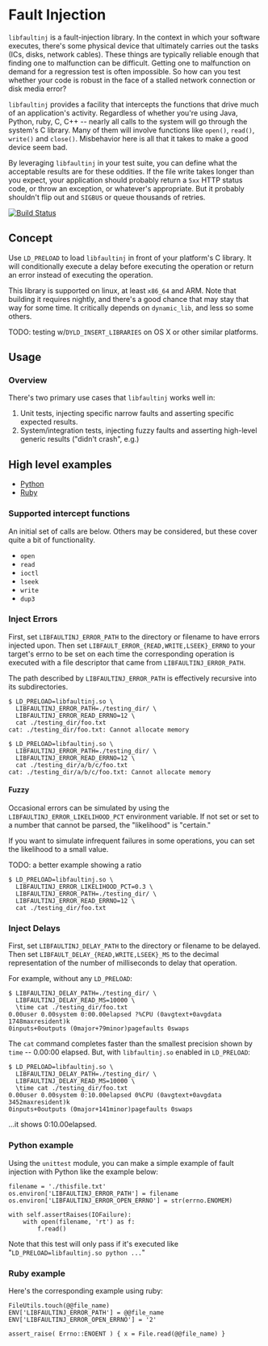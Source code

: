 
# Fault Injection

`libfaultinj` is a fault-injection library.  In the context in which your
software executes, there's some physical device that ultimately carries
out the tasks (ICs, disks, network cables).  These things are typically reliable
enough that finding one to malfunction can be difficult.  Getting one to
malfunction on demand for a regression test is often impossible.  So how can
you test whether your code is robust in the face of a stalled network
connection or disk media error?  

`libfaultinj` provides a facility that  intercepts the functions that drive
 much of an application's activity.  Regardless of whether you're using Java,
 Python, ruby, C, C++ -- nearly all calls to the system will go through the
 system's C library.  Many of them will involve functions like `open()`,
 `read()`, `write()` and `close()`.  Misbehavior here is all that it takes to
 make a good device seem bad.

 By leveraging `libfaultinj` in your test suite, you can define what the
 acceptable results are for these oddities.  If the file write takes longer
 than you expect, your application should probably return a `5xx` HTTP status
 code, or throw an exception, or whatever's appropriate.  But it probably
 shouldn't flip out and `SIGBUS` or queue thousands of retries.

[![Build Status](https://travis-ci.org/androm3da/libfaultinj.svg?branch=master)](https://travis-ci.org/androm3da/libfaultinj)


## Concept

Use `LD_PRELOAD` to load `libfaultinj` in front of your platform's C library.  It will
conditionally execute a delay before executing the operation or return an error instead
of executing the operation.

This library is supported on linux, at least `x86_64` and ARM.  Note that
building it requires nightly, and there's a good chance that may stay that
way for some time.  It critically depends on `dynamic_lib`, and less so
some others.

TODO: testing w/`DYLD_INSERT_LIBRARIES` on OS X or other similar platforms.

## Usage

### Overview
There's two primary use cases that `libfaultinj` works well in:
1. Unit tests, injecting specific narrow faults and asserting
specific expected results.
2. System/integration tests, injecting fuzzy faults and asserting high-level
generic results ("didn't crash", e.g.)

## High level examples
* [Python](#python-example)
* [Ruby](#ruby-example)

### Supported intercept functions
An initial set of calls are below.  Others may be considered, but these cover
quite a bit of functionality.

* `open`
* `read`
* `ioctl`
* `lseek`
* `write`
* `dup3`

### Inject Errors
First, set `LIBFAULTINJ_ERROR_PATH` to the directory or filename to have errors injected upon.  Then set
`LIBFAULT_ERROR_{READ,WRITE,LSEEK}_ERRNO` to your target's errno to be set on each time the corresponding
operation is executed with a file descriptor that came from `LIBFAULTINJ_ERROR_PATH`.

The path described by `LIBFAULTINJ_ERROR_PATH` is effectively recursive into its subdirectories.

    $ LD_PRELOAD=libfaultinj.so \
      LIBFAULTINJ_ERROR_PATH=./testing_dir/ \
      LIBFAULTINJ_ERROR_READ_ERRNO=12 \
      cat ./testing_dir/foo.txt
    cat: ./testing_dir/foo.txt: Cannot allocate memory

    $ LD_PRELOAD=libfaultinj.so \
      LIBFAULTINJ_ERROR_PATH=./testing_dir/ \
      LIBFAULTINJ_ERROR_READ_ERRNO=12 \
      cat ./testing_dir/a/b/c/foo.txt
    cat: ./testing_dir/a/b/c/foo.txt: Cannot allocate memory

#### Fuzzy
Occasional errors can be simulated by using the `LIBFAULTINJ_ERROR_LIKELIHOOD_PCT` environment
variable.  If not set or set to a number that cannot be parsed, the "likelihood" is "certain."

If you want to simulate infrequent failures in some operations, you can set the likelihood to
a small value.

TODO: a better example showing a ratio

    $ LD_PRELOAD=libfaultinj.so \
      LIBFAULTINJ_ERROR_LIKELIHOOD_PCT=0.3 \
      LIBFAULTINJ_ERROR_PATH=./testing_dir/ \
      LIBFAULTINJ_ERROR_READ_ERRNO=12 \
      cat ./testing_dir/foo.txt

### Inject Delays
First, set `LIBFAULTINJ_DELAY_PATH` to the directory or filename to be delayed.  Then set
`LIBFAULT_DELAY_{READ,WRITE,LSEEK}_MS` to the decimal representation of the number of
milliseconds to delay that operation.

For example, without any `LD_PRELOAD`:

    $ LIBFAULTINJ_DELAY_PATH=./testing_dir/ \
      LIBFAULTINJ_DELAY_READ_MS=10000 \
      \time cat ./testing_dir/foo.txt
    0.00user 0.00system 0:00.00elapsed ?%CPU (0avgtext+0avgdata 1748maxresident)k
    0inputs+0outputs (0major+79minor)pagefaults 0swaps

The `cat` command completes faster than the smallest precision shown by `time` -- 0.00:00 elapsed.  But, with `libfaultinj.so` enabled in `LD_PRELOAD`:

    $ LD_PRELOAD=libfaultinj.so \
      LIBFAULTINJ_DELAY_PATH=./testing_dir/ \
      LIBFAULTINJ_DELAY_READ_MS=10000 \
      \time cat ./testing_dir/foo.txt
    0.00user 0.00system 0:10.00elapsed 0%CPU (0avgtext+0avgdata 3452maxresident)k
    0inputs+0outputs (0major+141minor)pagefaults 0swaps

...it shows 0:10.00elapsed.


### Python example

Using the `unittest` module, you can make a simple example of fault injection with Python like the example below:

    filename = './thisfile.txt'
    os.environ['LIBFAULTINJ_ERROR_PATH'] = filename
    os.environ['LIBFAULTINJ_ERROR_OPEN_ERRNO'] = str(errno.ENOMEM)

    with self.assertRaises(IOFailure):
        with open(filename, 'rt') as f:
            f.read()

Note that this test will only pass if it's executed like "`LD_PRELOAD=libfaultinj.so python ...`"

### Ruby example

Here's the corresponding example using ruby:

    FileUtils.touch(@@file_name)
    ENV['LIBFAULTINJ_ERROR_PATH'] = @@file_name
    ENV['LIBFAULTINJ_ERROR_OPEN_ERRNO'] = '2'

    assert_raise( Errno::ENOENT ) { x = File.read(@@file_name) }
